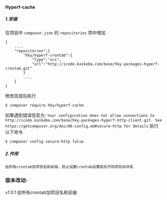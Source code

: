 #### Hyperf-cache

##### 1.安装
在项目中 `composer.json` 的 `repositories` 项中增加
``` 
{
    ....
    "repositories":{
        "hky/hyperf-crontab":{
            "type":"vcs",
            "url":"http://icode.kaikeba.com/base/hky-packages-hyperf-crontab.git"
        }
        ....
    }
}
```
修改完成后执行 
```bash
$ composer require hky/hyperf-cache
```
如果遇到错误信息为:
`Your configuration does not allow connections to http://icode.kaikeba.com/base/hky-packages-hyperf-http-client.git. See https://getcomposer.org/doc/06-config.md#secure-http for details` 
执行以下命令
```bash
$ composer config secure-http false
```
##### 2.作用
```$xslt
给所有crontab加项目名称前缀，防止设置crontab设置锁后不同项目间冲突
```
### 版本改动:
v1.0.1   给所有crontab加项目名称前缀
